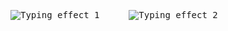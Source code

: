 
<pre>
<div style="display: flex; gap: 15px; justify-content: flex-start; align-items: center;">
  <img src="https://readme-typing-svg.herokuapp.com/?lines=>+python;>+telegram+bots;>+django;>+flutter;>+laravel&width=380&height=45&color=00FF00" alt="Typing effect 1" />
  <br>
  <img src="https://readme-typing-svg.herokuapp.com/?lines=>+flet;>+php;>+figma;>+html+css+js;&width=380&height=45&color=00FF00" alt="Typing effect 2" />
</div>
</pre>




